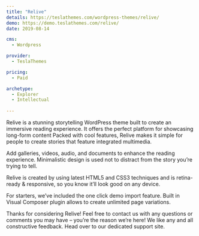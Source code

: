 ```yaml
---
title: "Relive"
details: https://teslathemes.com/wordpress-themes/relive/
demo: https://demo.teslathemes.com/relive/
date: 2019-08-14

cms: 
  - Wordpress

provider: 
  - TeslaThemes

pricing:
  - Paid

archetype:
  - Explorer
  - Intellectual
  
---
```


Relive is a stunning storytelling WordPress theme built to create an immersive reading experience. It offers the perfect platform for showcasing long-form content  Packed with cool features, Relive makes it simple for people to create stories that feature integrated multimedia.

Add galleries, videos, audio, and documents to enhance the reading experience. Minimalistic design is used not to distract from the story you’re trying to tell.

Relive is created by using latest HTML5 and CSS3 techniques and is retina-ready & responsive, so you know it’ll look good on any device.

For starters, we’ve included the one click demo import feature. Built in Visual Composer plugin allows to create unlimited page variations.

Thanks for considering Relive! Feel free to contact us with any questions or comments you may have – you’re the reason we’re here! We like any and all constructive feedback. Head over to our dedicated support site.

